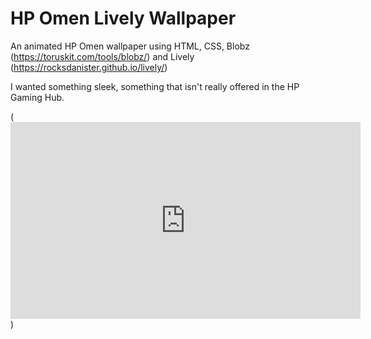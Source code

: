 # HP Omen Lively Wallpaper
An animated HP Omen wallpaper using HTML, CSS, Blobz (https://toruskit.com/tools/blobz/) and Lively (https://rocksdanister.github.io/lively/)

I wanted something sleek, something that isn't really offered in the HP Gaming Hub.

(<iframe width="560" height="315" src="https://www.youtube.com/embed/XlHTDbKnt9c" title="YouTube video player" frameborder="0" allow="accelerometer; autoplay; clipboard-write; encrypted-media; gyroscope; picture-in-picture" allowfullscreen></iframe>)
